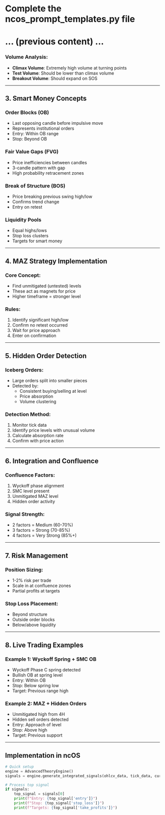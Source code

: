 # Complete the ncos_prompt_templates.py file

# ... (previous content) ...

### Volume Analysis:
- **Climax Volume**: Extremely high volume at turning points
- **Test Volume**: Should be lower than climax volume
- **Breakout Volume**: Should expand on SOS

---

## 3. Smart Money Concepts

### Order Blocks (OB)
- Last opposing candle before impulsive move
- Represents institutional orders
- Entry: Within OB range
- Stop: Beyond OB

### Fair Value Gaps (FVG)
- Price inefficiencies between candles
- 3-candle pattern with gap
- High probability retracement zones

### Break of Structure (BOS)
- Price breaking previous swing high/low
- Confirms trend change
- Entry on retest

### Liquidity Pools
- Equal highs/lows
- Stop loss clusters
- Targets for smart money

---

## 4. MAZ Strategy Implementation

### Core Concept:
- Find unmitigated (untested) levels
- These act as magnets for price
- Higher timeframe = stronger level

### Rules:
1. Identify significant high/low
2. Confirm no retest occurred
3. Wait for price approach
4. Enter on confirmation

---

## 5. Hidden Order Detection

### Iceberg Orders:
- Large orders split into smaller pieces
- Detected by:
  - Consistent buying/selling at level
  - Price absorption
  - Volume clustering

### Detection Method:
1. Monitor tick data
2. Identify price levels with unusual volume
3. Calculate absorption rate
4. Confirm with price action

---

## 6. Integration and Confluence

### Confluence Factors:
1. Wyckoff phase alignment
2. SMC level present
3. Unmitigated MAZ level
4. Hidden order activity

### Signal Strength:
- 2 factors = Medium (60-70%)
- 3 factors = Strong (70-85%)
- 4 factors = Very Strong (85%+)

---

## 7. Risk Management

### Position Sizing:
- 1-2% risk per trade
- Scale in at confluence zones
- Partial profits at targets

### Stop Loss Placement:
- Beyond structure
- Outside order blocks
- Below/above liquidity

---

## 8. Live Trading Examples

### Example 1: Wyckoff Spring + SMC OB
- Wyckoff Phase C spring detected
- Bullish OB at spring level
- Entry: Within OB
- Stop: Below spring low
- Target: Previous range high

### Example 2: MAZ + Hidden Orders
- Unmitigated high from 4H
- Hidden sell orders detected
- Entry: Approach of level
- Stop: Above high
- Target: Previous support

---

## Implementation in ncOS

```python
# Quick setup
engine = AdvancedTheoryEngine()
signals = engine.generate_integrated_signals(ohlcv_data, tick_data, current_price)

# Process top signal
if signals:
    top_signal = signals[0]
    print(f"Entry: {top_signal['entry']}")
    print(f"Stop: {top_signal['stop_loss']}")
    print(f"Targets: {top_signal['take_profits']}")